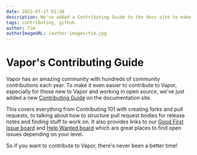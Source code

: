 ```yaml
---
date: 2022-07-17 01:30
description: We've added a Contributing Guide to the docs site to make contributing to Vapor even easier!
tags: contributing, github
author: Tim
authorImageURL: /author-images/tim.jpg
---
```

# Vapor's Contributing Guide

Vapor has an amazing community with hundreds of community contributions each year. To make it even easier to contribute to Vapor, especially for those new to Vapor and working in open source, we've just added a new [Contributing Guide](https://docs.vapor.codes/contributing/contributing/) on the documentation site. 

This covers everything from Contributing 101 with creating forks and pull requests, to talking about how to structure pull request bodies for release notes and finding stuff to work on. It also provides links to our [Good First Issue board](https://github.com/orgs/vapor/projects/10) and [Help Wanted board](https://github.com/orgs/vapor/projects/11) which are great places to find open issues depending on your level.

So if you want to contribute to Vapor, there's never been a better time!
